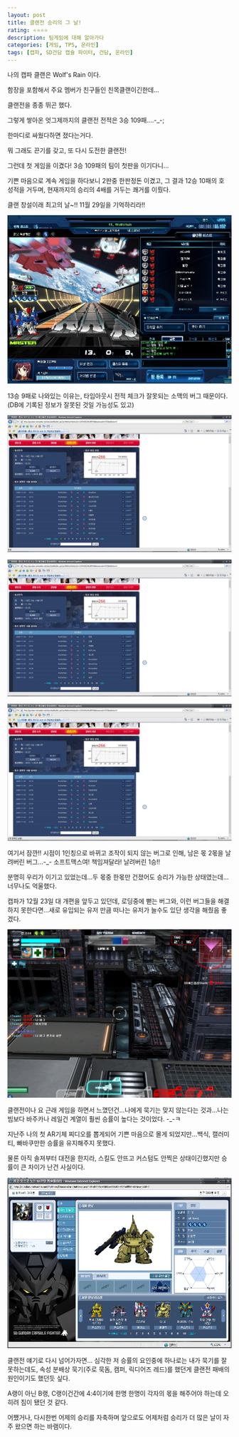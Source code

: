 ```yaml
---
layout: post
title: 클랜전 승리의 그 날!
rating: ⭐️⭐️⭐️⭐️
description: 팀게임에 대해 알아가다
categories: [게임, TPS, 온라인]
tags: [캡파, SD건담 캡슐 파이터, 건담, 온라인]
---
```


나의 캡파 클랜은 Wolf's Rain 이다.

함장을 포함해서 주요 멤버가 친구들인 친목클랜이긴한데...

클랜전을 종종 뛰곤 했다.

그렇게 쌓아온 엇그제까지의 클랜전 전적은 3승 109패....-_-;

한마디로 싸웠다하면 졌다는거다.

뭐 그래도 끈기를 갖고, 또 다시 도전한 클랜전!

그런데 첫 게임을 이겼다! 3승 109패의 팀이 첫판을 이기다니...

기쁜 마음으로 계속 게임을 하다보니 2판중 한판정돈 이겼고, 그 결과 12승 10패의 호 성적을 거두며, 현재까지의 승리의 4배를 거두는 쾌거를 이뤘다.

클랜 창설이래 최고의 날~!! 11월 29일을 기억하리라!!

![캡파](../../images/2008/sdgcf_11.jpeg)

13승 9패로 나와있는 이유는, 타임아웃시 전적 체크가 잘못되는 소맥의 버그 때문이다. (DB에 기록된 정보가 잘못된 것일 가능성도 있고)

![캡파](../../images/2008/sdgcf_12.jpeg)

![캡파](../../images/2008/sdgcf_13.jpeg)

![캡파](../../images/2008/sdgcf_14.jpeg)

여기서 잠깐!! 시점이 1인칭으로 바뀌고 조작이 되지 않는 버그로 인해, 남은 몫 2몫을 날려버린 버그...-_- 소프트맥스여! 책임져달라! 날려버린 1승!!

분명히 우리가 이기고 있었는데...두 몫중 한몫만 건졌어도 승리가 가능한 상태였는데... 너무나도 억울했다.

캡파가 12월 23일 대 개편을 앞두고 있던데, 로딩중에 뻗는 버그와, 이런 버그들을 해결하지 못한다면...새로 유입되는 유저 만큼 떠나는 유저가 늘수도 있단 생각을 해줬음 좋겠다.

![캡파](../../images/2008/sdgcf_15.jpeg)

클랜전이나 요 근래 게임을 하면서 느꼈던건...나에게 묵기는 맞지 않는다는 것과...나는 빔보다 바주카나 레일건 계열이 훨씬 승률이 높다는 것이었다. -_-ㅋ

지난주 나의 첫 AR기체 찌디오를 뽑게되어 기쁜 마음으로 몰게 되었지만...백식, 캘러미티, 빠바쿠만한 승률을 유지해주지 못했다.

물론 아직 솔져부터 대전을 한지라, 스킬도 안뜨고 커스텀도 안찍은 상태이긴했지만 승률이 큰 차이가 난건 사실이다.

![캡파](../../images/2008/sdgcf_16.jpeg)

클랜전 얘기로 다시 넘어가자면... 심각한 저 승률의 요인중에 하나로는 내가 묵기를 잘 못하는데도, 속성 분배상 묵기(주로 묵돔, 캠퍼, 릭디어즈 레드)를 했던게 클랜전 패배의 원인이기도 했던듯 싶다. 

A랭이 아닌 B랭, C랭이건간에 4:4이기에 한명 한명이 각자의 몫을 해주어야 하는데 오히려 짐이 됐던 것 같다.

어쨌거나, 다시한번 어제의 승리를 자축하며 앞으로도 어제처럼 승리가 더 많은 날이 자주 왔으면 하는 바램이다.
